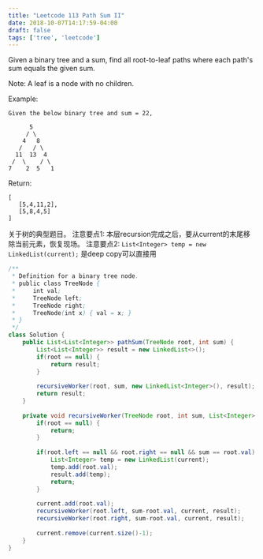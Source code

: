 ```yaml
---
title: "Leetcode 113 Path Sum II"
date: 2018-10-07T14:17:59-04:00
draft: false
tags: ['tree', 'leetcode']
---
```


Given a binary tree and a sum, find all root-to-leaf paths where each path's sum equals the given sum.

Note: A leaf is a node with no children.

Example:
```
Given the below binary tree and sum = 22,

      5
     / \
    4   8
   /   / \
  11  13  4
 /  \    / \
7    2  5   1
```
Return:
```
[
   [5,4,11,2],
   [5,8,4,5]
]
```

关于树的典型题目。
注意要点1: 本层recursion完成之后，要从current的末尾移除当前元素，恢复现场。
注意要点2: `List<Integer> temp = new LinkedList(current);` 是deep copy可以直接用

```java
/**
 * Definition for a binary tree node.
 * public class TreeNode {
 *     int val;
 *     TreeNode left;
 *     TreeNode right;
 *     TreeNode(int x) { val = x; }
 * }
 */
class Solution {
    public List<List<Integer>> pathSum(TreeNode root, int sum) {
        List<List<Integer>> result = new LinkedList<>();
        if(root == null) {
            return result;
        }
        
        recursiveWorker(root, sum, new LinkedList<Integer>(), result);
        return result;
    }
    
    private void recursiveWorker(TreeNode root, int sum, List<Integer> current, List<List<Integer>> result) {
        if(root == null) {
            return;
        }
        
        if(root.left == null && root.right == null && sum == root.val) {
            List<Integer> temp = new LinkedList(current);
            temp.add(root.val);
            result.add(temp);
            return;
        }
        
        current.add(root.val);
        recursiveWorker(root.left, sum-root.val, current, result);
        recursiveWorker(root.right, sum-root.val, current, result);
        
        current.remove(current.size()-1);
    }
}
```

